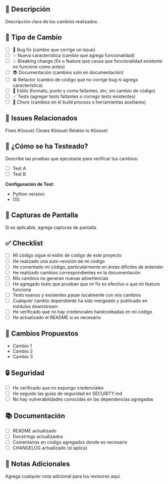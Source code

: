 ## 📝 Descripción

Descripción clara de los cambios realizados.

## 🎯 Tipo de Cambio

- [ ] 🐛 Bug fix (cambio que corrige un issue)
- [ ] ✨ Nueva característica (cambio que agrega funcionalidad)
- [ ] 💥 Breaking change (fix o feature que causa que funcionalidad existente no funcione como antes)
- [ ] 📚 Documentación (cambios solo en documentación)
- [ ] ♻️ Refactor (cambio de código que no corrige bug ni agrega característica)
- [ ] 🎨 Estilo (formato, punto y coma faltantes, etc; sin cambio de código)
- [ ] ✅ Tests (agregar tests faltantes o corregir tests existentes)
- [ ] 🔧 Chore (cambios en el build process o herramientas auxiliares)

## 🔗 Issues Relacionados

Fixes #(issue)
Closes #(issue)
Relates to #(issue)

## 🧪 ¿Cómo se ha Testeado?

Describe las pruebas que ejecutaste para verificar tus cambios:

- [ ] Test A
- [ ] Test B

**Configuración de Test**:
- Python version:
- OS:

## 📸 Capturas de Pantalla

Si es aplicable, agrega capturas de pantalla.

## ✅ Checklist

- [ ] Mi código sigue el estilo de código de este proyecto
- [ ] He realizado una auto-revisión de mi código
- [ ] He comentado mi código, particularmente en áreas difíciles de entender
- [ ] He realizado cambios correspondientes en la documentación
- [ ] Mis cambios no generan nuevas advertencias
- [ ] He agregado tests que prueban que mi fix es efectivo o que mi feature funciona
- [ ] Tests nuevos y existentes pasan localmente con mis cambios
- [ ] Cualquier cambio dependiente ha sido mergeado y publicado en módulos downstream
- [ ] He verificado que no hay credenciales hardcodeadas en mi código
- [ ] He actualizado el README si es necesario

## 🚀 Cambios Propuestos

- Cambio 1
- Cambio 2
- Cambio 3

## 🔒 Seguridad

- [ ] He verificado que no expongo credenciales
- [ ] He seguido las guías de seguridad en SECURITY.md
- [ ] No hay vulnerabilidades conocidas en las dependencias agregadas

## 📚 Documentación

- [ ] README actualizado
- [ ] Docstrings actualizados
- [ ] Comentarios en código agregados donde es necesario
- [ ] CHANGELOG actualizado (si aplica)

## 💭 Notas Adicionales

Agrega cualquier nota adicional para los revisores aquí.

